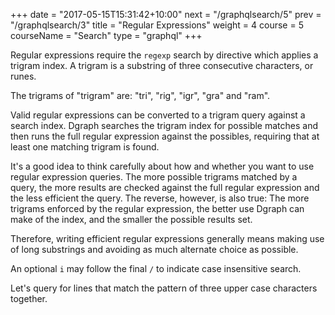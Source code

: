+++
date = "2017-05-15T15:31:42+10:00"
next = "/graphqlsearch/5"
prev = "/graphqlsearch/3"
title = "Regular Expressions"
weight = 4
course = 5
courseName = "Search"
type = "graphql"
+++

Regular expressions require the `regexp` search by directive which applies a
trigram index. A trigram is a substring of three consecutive characters, or runes.

The trigrams of "trigram" are: "tri", "rig", "igr", "gra" and "ram".

Valid regular expressions can be converted to a trigram query against a search
index. Dgraph searches the trigram index for possible matches and then runs
the full regular expression against the possibles, requiring that at least one
matching trigram is found.

It's a good idea to think carefully about how and whether you want to use regular
expression queries. The more possible trigrams matched by a query, the more results
are checked against the full regular expression and the less efficient the query.
The reverse, however, is also true: The more trigrams enforced by the regular
expression, the better use Dgraph can make of the index, and the smaller the possible results set.

Therefore, writing efficient regular expressions generally means making use of
long substrings and avoiding as much alternate choice as possible.

An optional `i` may follow the final `/` to indicate case insensitive search.

Let's query for lines that match the pattern of three upper case characters
together.
